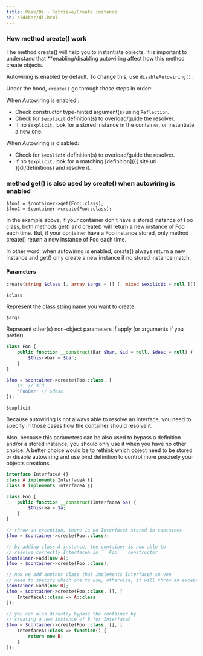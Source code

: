 ```yaml
---
title: Peak/Di - Retrieve/Create instance
sb: sidebar/di.html
---
```


### How method create() work
The method create() will help you to instantiate objects. It is important to understand that **enabling/disabling autowiring affect how this method create objects.

Autowiring is enabled by default. To change this, use ```disableAutowiring()```. 

Under the hood, ```create()``` go through those steps in order:

When Autowiring is enabled :

* Check constructor type-hinted argument(s) using ```Reflection```.
* Check for ```$explicit``` definition(s) to overload/guide the resolver.
* If no ```$explicit```, look for a stored instance in the container, or instantiate a new one.
   
When Autowiring is disabled:

* Check for ```$explicit``` definition(s) to overload/guide the resolver.
* If no ```$explicit```, look for a matching [definition]({{ site.url }}di/definitions) and resolve it.


### method get() is also used by create() when autowiring is enabled

```
$foo1 = $container->get(Foo::class);
$foo2 = $container->create(Foo::class);
```

In the example above, if your container don't have a stored instance of Foo class, both methods get() and create() will return a new instance of Foo each time. But, if your container have a Foo instance stored, only method create() return a new instance of Foo each time.

In other word, when autowiring is enabled, create() always return a new instance and get() only create a new instance if no stored instance match.




#### Parameters
```php
create(string $class [, array $args = [] [, mixed $explicit = null ]]])
```

``$class`` 

Represent the class string name you want to create.

``$args``

Represent other(s) non-object parameters if apply (or arguments if you prefer).

```php
class Foo {
    public function __construct(Bar $bar, $id = null, $desc = null) {
        $this->bar = $bar;
    }
}

$foo = $container->create(Foo::class, [
    12, // $id
    'FooBar' // $desc
]);
```

```$explicit```

Because autowiring is not always able to resolve an interface, you need to specify in those cases how the container should resolve it.

Also, because this parameters can be also used to bypass a definition and/or a stored instance, you should only use it when you have no other choice. A better choice would be to rethink which object need to be stored or disable autowiring and use bind definition to control more precisely your objects creations.

```php
interface InterfaceA {}
class A implements InterfaceA {}
class B implements InterfaceA {}

class Foo {
    public function __construct(InterfaceA $a) {
        $this->a = $a;
    }
}

// throw an exception, there is no InterfaceA stored in container
$foo = $container->create(Foo::class);

// by adding class A instance, the container is now able to 
// resolve correctly InterfaceA in ```Foo``` constructor
$container->add(new A);
$foo = $container->create(Foo::class);

// now we add another class that implements InterfaceA so you
// need to specify which one to use, otherwise, it will throw an exception
$container->add(new B);
$foo = $container->create(Foo::class, [], [
    InterfaceA::class => A::class
]);

// you can also directly bypass the container by
// creating a new instance of B for InterfaceA
$foo = $container->create(Foo::class, [], [
    InterfaceA::class => function() {
        return new B;
    }
]);
```